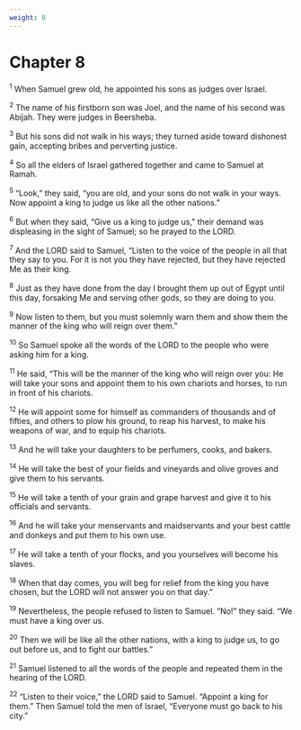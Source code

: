 ```yaml
---
weight: 8
---
```


# Chapter 8

<sup>1</sup> When Samuel grew old, he appointed his sons as judges over Israel. 

<sup>2</sup> The name of his firstborn son was Joel, and the name of his second was Abijah. They were judges in Beersheba. 

<sup>3</sup> But his sons did not walk in his ways; they turned aside toward dishonest gain, accepting bribes and perverting justice. 

<sup>4</sup> So all the elders of Israel gathered together and came to Samuel at Ramah. 

<sup>5</sup> “Look,” they said, “you are old, and your sons do not walk in your ways. Now appoint a king to judge us like all the other nations.” 

<sup>6</sup> But when they said, “Give us a king to judge us,” their demand was displeasing in the sight of Samuel; so he prayed to the LORD. 

<sup>7</sup> And the LORD said to Samuel, “Listen to the voice of the people in all that they say to you. For it is not you they have rejected, but they have rejected Me as their king. 

<sup>8</sup> Just as they have done from the day I brought them up out of Egypt until this day, forsaking Me and serving other gods, so they are doing to you. 

<sup>9</sup> Now listen to them, but you must solemnly warn them and show them the manner of the king who will reign over them.” 

<sup>10</sup> So Samuel spoke all the words of the LORD to the people who were asking him for a king. 

<sup>11</sup> He said, “This will be the manner of the king who will reign over you: He will take your sons and appoint them to his own chariots and horses, to run in front of his chariots. 

<sup>12</sup> He will appoint some for himself as commanders of thousands and of fifties, and others to plow his ground, to reap his harvest, to make his weapons of war, and to equip his chariots. 

<sup>13</sup> And he will take your daughters to be perfumers, cooks, and bakers. 

<sup>14</sup> He will take the best of your fields and vineyards and olive groves and give them to his servants. 

<sup>15</sup> He will take a tenth of your grain and grape harvest and give it to his officials and servants. 

<sup>16</sup> And he will take your menservants and maidservants and your best cattle and donkeys and put them to his own use. 

<sup>17</sup> He will take a tenth of your flocks, and you yourselves will become his slaves. 

<sup>18</sup> When that day comes, you will beg for relief from the king you have chosen, but the LORD will not answer you on that day.” 

<sup>19</sup> Nevertheless, the people refused to listen to Samuel. “No!” they said. “We must have a king over us. 

<sup>20</sup> Then we will be like all the other nations, with a king to judge us, to go out before us, and to fight our battles.” 

<sup>21</sup> Samuel listened to all the words of the people and repeated them in the hearing of the LORD. 

<sup>22</sup> “Listen to their voice,” the LORD said to Samuel. “Appoint a king for them.” Then Samuel told the men of Israel, “Everyone must go back to his city.” 



